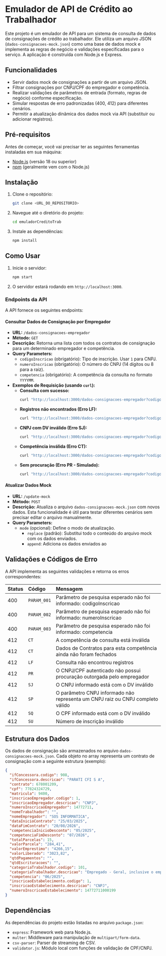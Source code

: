 # Emulador de API de Crédito ao Trabalhador

Este projeto é um emulador de API para um sistema de consulta de dados de consignações de crédito ao trabalhador. Ele utiliza um arquivo JSON (`dados-consignacoes-mock.json`) como uma base de dados mock e implementa as regras de negócio e validações especificadas para o serviço. A aplicação é construída com Node.js e Express.

## Funcionalidades

- Servir dados mock de consignações a partir de um arquivo JSON.
- Filtrar consignações por CNPJ/CPF do empregador e competência.
- Realizar validações de parâmetros de entrada (formato, regras de negócio) conforme especificação.
- Simular respostas de erro padronizadas (400, 412) para diferentes cenários.
- Permitir a atualização dinâmica dos dados mock via API (substituir ou adicionar registros).

## Pré-requisitos

Antes de começar, você vai precisar ter as seguintes ferramentas instaladas em sua máquina:
- [Node.js](https://nodejs.org/en/) (versão 18 ou superior)
- [npm](https://www.npmjs.com/) (geralmente vem com o Node.js)

## Instalação

1. Clone o repositório:
   ```bash
   git clone <URL_DO_REPOSITORIO>
   ```

2. Navegue até o diretório do projeto:
   ```bash
   cd emuladorCreditoTrab
   ```

3. Instale as dependências:
   ```bash
   npm install
   ```

## Como Usar

1. Inicie o servidor:
   ```bash
   npm start
   ```

2. O servidor estará rodando em `http://localhost:3000`.

### Endpoints da API

A API fornece os seguintes endpoints:

#### Consultar Dados de Consignação por Empregador

- **URL:** `/dados-consignacoes-empregador`
- **Método:** `GET`
- **Descrição:** Retorna uma lista com todos os contratos de consignação para um determinado empregador e competência.
- **Query Parameters:**
  - `codigoInscricao` (obrigatório): Tipo de inscrição. Usar `1` para CNPJ.
  - `numeroInscricao` (obrigatório): O número do CNPJ (14 dígitos ou 8 para a raiz).
  - `competencia` (obrigatório): A competência da consulta no formato `YYYYMM`.
- **Exemplos de Requisição (usando `curl`):**
  - **Consulta com sucesso:**
    ```bash
    curl "http://localhost:3000/dados-consignacoes-empregador?codigoInscricao=1&numeroInscricao=14772711000199&competencia=202506"
    ```
  - **Registros não encontrados (Erro LF):**
    ```bash
    curl "http://localhost:3000/dados-consignacoes-empregador?codigoInscricao=1&numeroInscricao=14772711000199&competencia=202501"
    ```
  - **CNPJ com DV inválido (Erro SJ):**
    ```bash
    curl "http://localhost:3000/dados-consignacoes-empregador?codigoInscricao=1&numeroInscricao=14772711000198&competencia=202506"
    ```
  - **Competência inválida (Erro CT):**
    ```bash
    curl "http://localhost:3000/dados-consignacoes-empregador?codigoInscricao=1&numeroInscricao=14772711000199&competencia=202513"
    ```
  - **Sem procuração (Erro PR - Simulado):**
    ```bash
    curl "http://localhost:3000/dados-consignacoes-empregador?codigoInscricao=1&numeroInscricao=99999999000199&competencia=202506"
    ```

#### Atualizar Dados Mock

- **URL:** `/update-mock`
- **Método:** `POST`
- **Descrição:** Atualiza o arquivo `dados-consignacoes-mock.json` com novos dados. Esta funcionalidade é útil para testar diferentes cenários sem precisar editar o arquivo manualmente.
- **Query Parameters:**
  - `mode` (opcional): Define o modo de atualização.
    - `replace` (padrão): Substitui todo o conteúdo do arquivo mock com os dados enviados.
    - `append`: Adiciona os dados enviados ao
## Validações e Códigos de Erro

A API implementa as seguintes validações e retorna os erros correspondentes:

| Status | Código | Mensagem |
| :--- | :--- | :--- |
| 400 | `PARAM_001` | Parâmetro de pesquisa esperado não foi informado: codigoInscricao |
| 400 | `PARAM_002` | Parâmetro de pesquisa esperado não foi informado: numeroInscricao |
| 400 | `PARAM_003` | Parâmetro de pesquisa esperado não foi informado: competencia |
| 412 | `CT` | A competência de consulta está inválida |
| 412 | `CT` | Dados de Contratos para esta competência ainda não foram fechados |
| 412 | `LF` | Consulta não encontrou registros |
| 412 | `PR` | O CNPJ/CPF autenticado não possui procuração outorgada pelo empregador |
| 412 | `SJ` | O CNPJ informado está com o DV inválido |
| 412 | `SP` | O parâmetro CNPJ informado não representa um CNPJ raiz ou CNPJ completo válido |
| 412 | `SQ` | O CPF informado está com o DV inválido |
| 412 | `SU` | Número de inscrição inválido |

## Estrutura dos Dados

Os dados de consignação são armazenados no arquivo `dados-consignacoes-mock.json`. Cada objeto no array representa um contrato de consignação com a seguinte estrutura (exemplo):

  ```json
  {
    "ifConcessora.codigo": 908,
    "ifConcessora.descricao": "PARATI CFI S A",
    "contrato": 678001209,
    "cpf": 77824324729,
    "matricula": 9400,
    "inscricaoEmpregador.codigo": 1,
    "inscricaoEmpregador.descricao": "CNPJ",
    "numeroInscricaoEmpregador": 14772711,
    "nomeTrabalhador": "",
    "nomeEmpregador": "SOS INFORMATICA",
    "dataInicioContrato": "25/03/2025",
    "dataFimContrato": "20/08/2026",
    "competenciaInicioDesconto": "05/2025",
    "competenciaFimDesconto": "07/2026",
    "totalParcelas": 15,
    "valorParcela": "284,41",
    "valorEmprestimo": "4266,15",
    "valorLiberado": "3023,82",
    "qtdPagamentos": "",
    "qtdEscrituracoes": "",
    "categoriaTrabalhador.codigo": 101,
    "categoriaTrabalhador.descricao": "Empregado - Geral, inclusive o empregado público da administração direta ou indireta contratado pela CLT",
    "competencia": "06/2025",
    "inscricaoEstabelecimento.codigo": 1,
    "inscricaoEstabelecimento.descricao": "CNPJ",
    "numeroInscricaoEstabelecimento": 14772711000199
  }
  ```

## Dependências

As dependências do projeto estão listadas no arquivo `package.json`:
- `express`: Framework web para Node.js.
- `multer`: Middleware para manipulação de `multipart/form-data`.
- `csv-parser`: Parser de streaming de CSV.
- `validator.js`: Módulo local com funções de validação de CPF/CNPJ.